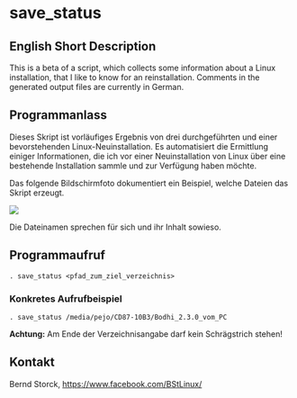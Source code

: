 # save_status

## English Short Description

This is a beta of a script, which collects some information about a Linux installation, that I like to know for an reinstallation.  Comments in the generated output files are currently in German.

## Programmanlass

Dieses Skript ist vorläufiges Ergebnis von drei durchgeführten und einer bevorstehenden Linux-Neuinstallation.  Es automatisiert die Ermittlung einiger Informationen, die ich vor einer Neuinstallation von Linux über eine bestehende Installation sammle und zur Verfügung haben möchte.

Das folgende Bildschirmfoto  dokumentiert ein Beispiel, welche Dateien das Skript erzeugt.

![](/home/pejo/Linux/Shellskripte/save_status/created_folders.png)

Die Dateinamen sprechen für sich und ihr Inhalt sowieso.

## Programmaufruf

```
. save_status <pfad_zum_ziel_verzeichnis>
```

### Konkretes Aufrufbeispiel

```
. save_status /media/pejo/CD87-10B3/Bodhi_2.3.0_vom_PC
```

**Achtung:** Am Ende der Verzeichnisangabe darf kein Schrägstrich stehen!

## Kontakt

Bernd Storck, https://www.facebook.com/BStLinux/